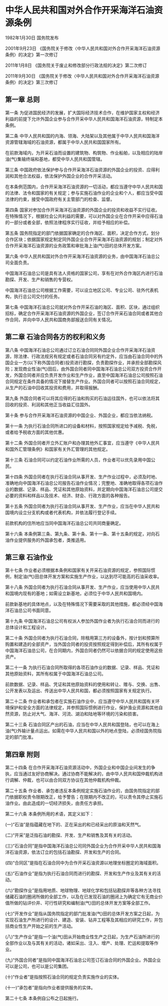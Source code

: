 # 中华人民共和国对外合作开采海洋石油资源条例

1982年1月30日 国务院发布　

2001年9月23日 《国务院关于修改〈中华人民共和国对外合作开采海洋石油资源条例〉的决定》第一次修订　

2011年1月8日 《国务院关于废止和修改部分行政法规的决定》第二次修订　

2011年9月30日 《国务院关于修改〈中华人民共和国对外合作开采海洋石油资源条例〉的决定》第三次修订　

## 第一章 总则

第一条 为促进国民经济的发展，扩大国际经济技术合作，在维护国家主权和经济利益的前提下允许外国企业参与合作开采中华人民共和国海洋石油资源，特制定本条例。

第二条 中华人民共和国的内海、领海、大陆架以及其他属于中华人民共和国海洋资源管辖海域的石油资源，都属于中华人民共和国国家所有。

在前款海域内，为开采石油而设置的建筑物、构筑物、作业船舶，以及相应的陆岸油(气)集输终端和基地，都受中华人民共和国管辖。

第三条 中国政府依法保护参与合作开采海洋石油资源的外国企业的投资、应得利润和其他合法权益，依法保护外国企业的合作开采活动。

在本条例范围内，合作开采海洋石油资源的一切活动，都应当遵守中华人民共和国的法律、法令和国家的有关规定；参与实施石油作业的企业和个人，都应当受中国法律的约束，接受中国政府有关主管部门的检查、监督。

第四条 国家对参加合作开采海洋石油资源的外国企业的投资和收益不实行征收。在特殊情况下，根据社会公共利益的需要，可以对外国企业在合作开采中应得石油的一部分或者全部，依照法律程序实行征收，并给予相应的补偿。

第五条 国务院指定的部门依据国家确定的合作海区、面积，决定合作方式，划分合作区块；依据国家规定制定同外国企业合作开采海洋石油资源的规划；制定对外合作开采海洋石油资源的业务政策和审批海上油(气)田的总体开发方案。

第六条 中华人民共和国对外合作开采海洋石油资源的业务，由中国海洋石油总公司全面负责。

中国海洋石油总公司是具有法人资格的国家公司，享有在对外合作海区内进行石油勘探、开发、生产和销售的专营权。

中国海洋石油总公司根据工作需要，可以设立地区公司、专业公司、驻外代表机构，执行总公司交付的任务。

第七条 中国海洋石油总公司就对外合作开采石油的海区、面积、区块，通过组织招标，确定合作开采海洋石油资源的外国企业，签订合作开采石油合同或者其他合作合同，并向中华人民共和国商务部报送合同有关情况。

## 第二章 石油合同各方的权利和义务

第八条 中国海洋石油总公司通过订立石油合同同外国企业合作开采海洋石油资源，除法律、行政法规另有规定或者石油合同另有约定外，应当由石油合同中的外国企业一方(以下称外国合同者)投资进行勘探，负责勘探作业，并承担全部勘探风险；发现商业性油(气)田后，由外国合同者同中国海洋石油总公司双方投资合作开发，外国合同者并应负责开发作业和生产作业，直至中国海洋石油总公司按照石油合同规定在条件具备的情况下接替生产作业。外国合同者可以按照石油合同规定，从生产的石油中回收其投资和费用，并取得报酬。

第九条 外国合同者可以将其应得的石油和购买的石油运往国外，也可以依法将其回收的投资、利润和其他正当收益汇往国外。

第十条 参与合作开采海洋石油资源的中国企业、外国企业，都应当依法纳税。

第十一条 为执行石油合同所进口的设备和材料，按照国家规定给予减税、免税，或者给予税收方面的其他优惠。

第十二条 外国合同者开立外汇账户和办理其他外汇事宜，应当遵守《中华人民共和国外汇管理条例》和国家有关外汇管理的其他规定。

第十三条 石油合同可以约定石油作业所需的人员，作业者可以优先录用中国公民。

第十四条 外国合同者在执行石油合同从事开发、生产作业过程中，必须及时地、准确地向中国海洋石油总公司报告石油作业情况；完整地、准确地取得各项石油作业的数据、记录、样品、凭证和其他原始资料，并定期向中国海洋石油总公司提交必要的资料和样品以及技术、经济、财会、行政方面的各种报告。

第十五条 外国合同者为执行石油合同从事开发、生产作业，应当在中华人民共和国境内设立分支机构或者代表机构，并依法履行登记手续。

前款机构的住所地应当同中国海洋石油总公司共同商量确定。

第十六条 本条例第三条、第九条、第十条、第十一条、第十五条的规定，对向石油作业提供服务的外国承包者，类推适用。

## 第三章 石油作业

第十七条 作业者必须根据本条例和国家有关开采石油资源的规定，参照国际惯例，制定油(气)田总体开发方案和实施生产作业，以达到尽可能高的石油采收率。

第十八条 外国合同者为执行石油合同从事开发、生产作业，应当使用中华人民共和国境内现有的基地；如需设立新基地，必须位于中华人民共和国境内。

前款新基地的具体地点，以及在特殊情况下需要采取的其他措施，都必须经中国海洋石油总公司书面同意。

第十九条 中国海洋石油总公司有权派人参加外国作业者为执行石油合同而进行的总体设计和工程设计。

第二十条 外国合同者为执行石油合同，除租用第三方的设备外，按计划和预算所购置和建造的全部资产，当外国合同者的投资按照规定得到补偿后，其所有权属于中国海洋石油总公司，在合同期内，外国合同者仍然可以依据合同的规定使用这些资产。

第二十一条 为执行石油合同所取得的各项石油作业的数据、记录、样品、凭证和其他原始资料，其所有权属于中国海洋石油总公司。

前款数据、记录、样品、凭证和其他原始资料的使用和转让、赠与、交换、出售、公开发表以及运出、传送出中华人民共和国，都必须按照国家有关规定执行。

第二十二条 作业者和承包者在实施石油作业中，应当遵守中华人民共和国有关环境保护和安全方面的法律规定，并参照国际惯例进行作业，保护渔业资源和其他自然资源，防止对大气、海洋、河流、湖泊和陆地等环境的污染和损害。

第二十三条 石油合同区产出的石油，应当在中华人民共和国登陆，也可以在海上油(气)外输计量点运出。如需在中华人民共和国以外的地点登陆，必须经国务院指定的部门批准。

## 第四章 附则

第二十四条 在合作开采海洋石油资源活动中，外国企业和中国企业间发生的争执，应当通过友好协商解决。通过协商不能解决的，由中华人民共和国仲裁机构进行调解、仲裁，也可以由合同双方协议在其他仲裁机构仲裁。

第二十五条 作业者、承包者违反本条例规定实施石油作业的，由国务院指定的部门依据职权责令限期改正，给予警告；在限期内不改正的，可以责令其停止实施石油作业。由此造成的一切经济损失，由责任方承担。

第二十六条 本条例所用的术语，其定义如下：

(一)“石油”是指蕴藏在地下的、正在采出的和已经采出的原油和天然气。

(二)“开采”是泛指石油的勘探、开发、生产和销售及其有关的活动。

(三)“石油合同”是指中国海洋石油总公司同外国企业为合作开采中华人民共和国海洋石油资源，依法订立的包括石油勘探、开发和生产的合同。

(四)“合同区”是指在石油合同中为合作开采石油资源以地理坐标圈定的海域面积。

(五)“石油作业”是指为执行石油合同而进行的勘探、开发和生产作业及其有关的活动。

(六)“勘探作业”是指用地质、地球物理、地球化学和包括钻勘探井等各种方法寻找储藏石油的圈闭所做的全部工作，以及在已发现石油的圈闭上为确定它有无商业价值所做的钻评价井、可行性研究和编制油(气)田的总体开发方案等全部工作。

(七)“开发作业”是指从国务院指定的部门批准油(气)田的总体开发方案之日起，为实现石油生产所进行的设计、建造、安装、钻井工程等及其相应的研究工作，并包括商业性生产开始之前的生产活动。

(八)“生产作业”是指一个油(气)田从开始商业性生产之日起，为生产石油所进行的全部作业以及与其有关的活动，诸如采出、注入、增产、处理、贮运和提取等作业。

(九)“外国合同者”是指同中国海洋石油总公司签订石油合同的外国企业。外国企业可以是公司，也可以是公司集团。

(十)“作业者”是指按照石油合同的规定负责实施作业的实体。

(十一)“承包者”是指向作业者提供服务的实体。

第二十七条 本条例自公布之日起施行。
